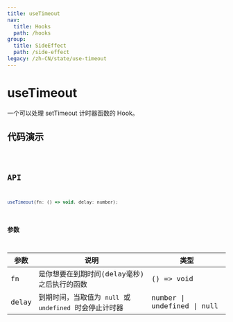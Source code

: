 ```yaml
---
title: useTimeout
nav:
  title: Hooks
  path: /hooks
group:
  title: SideEffect
  path: /side-effect
legacy: /zh-CN/state/use-timeout
---
```


# useTimeout

一个可以处理 setTimeout 计时器函数的 Hook。

## 代码演示

<code src="./demo/demo1.tsx" />


## API

```javascript
useTimeout(fn: () => void, delay: number);
```

### 参数

| 参数 | 说明 | 类型 |
|------|---------------------------|--------|
| fn   | 是你想要在到期时间(delay毫秒)之后执行的函数 | () => void |
| delay | 到期时间，当取值为 `null` 或 `undefined` 时会停止计时器 | number \| undefined \| null |
